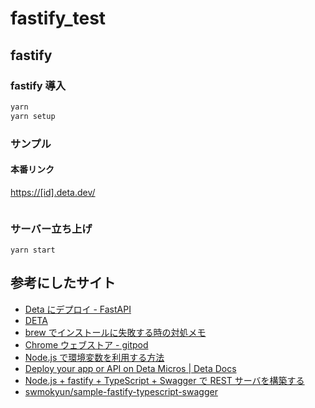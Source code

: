 # fastify_test

## fastify

### fastify 導入

```bash
yarn
yarn setup
```

### サンプル

#### 本番リンク

[https://[id].deta.dev/](https://[id].deta.dev/)

```node.js

```

### サーバー立ち上げ

```
yarn start
```

## 参考にしたサイト

- [Deta にデプロイ - FastAPI](https://fastapi.tiangolo.com/ja/deployment/deta/)
- [DETA](https://web.deta.sh/home/cti1650/default/micros)
- [brew でインストールに失敗する時の対処メモ](https://zenn.dev/souq/articles/3c0591a50f39269793c9)
- [Chrome ウェブストア - gitpod](https://chrome.google.com/webstore/search/gitpod?hl=ja)
- [Node.js で環境変数を利用する方法](https://www.twilio.com/blog/working-with-environment-variables-in-node-js-html-jp)
- [Deploy your app or API on Deta Micros | Deta Docs](https://docs.deta.sh/docs/micros/deploy/#nodejs)
- [Node.js + fastify + TypeScript + Swagger で REST サーバを構築する](https://zenn.dev/mokyn/articles/b5f727d30596fe)
- [swmokyun/sample-fastify-typescript-swagger](https://github.com/swmokyun/sample-fastify-typescript-swagger)
